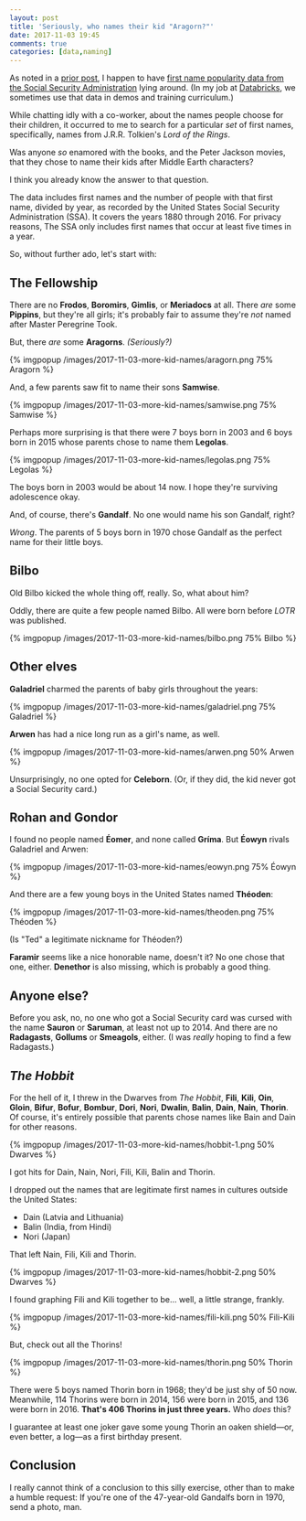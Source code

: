 ```yaml
---
layout: post
title: 'Seriously, who names their kid "Aragorn?"'
date: 2017-11-03 19:45
comments: true
categories: [data,naming]
---
```


As noted in a [prior post](/blog/2016/12/29/tammy/),
I happen to have 
[first name popularity data from the Social Security Administration](https://www.ssa.gov/OACT/babynames/limits.html)
lying around. (In my job at [Databricks](https://databricks.com/), we
sometimes use that data in demos and training curriculum.)

While chatting idly with a co-worker, about the names people choose for their
children, it occurred to me to search for a particular _set_ of first names,
specifically, names from J.R.R. Tolkien's _Lord of the Rings_.

Was anyone _so_ enamored with the books, and the Peter Jackson movies, that
they chose to name their kids after Middle Earth characters?

I think you already know the answer to that question.

<!-- more -->

The data includes first names and the number of people with that first name,
divided by year, as recorded by the United States Social Security
Administration (SSA). It covers the years 1880 through 2016. For privacy
reasons, The SSA only includes first names that occur at least five times in a
year.

So, without further ado, let's start with:

## The Fellowship

There are no **Frodos**, **Boromirs**, **Gimlis**, or **Meriadocs** at all.
There _are_ some **Pippins**, but they're all girls; it's probably fair to
assume they're _not_ named after Master Peregrine Took.

But, there _are_ some **Aragorns**. _(Seriously?)_

{% imgpopup /images/2017-11-03-more-kid-names/aragorn.png 75% Aragorn %}

And, a few parents saw fit to name their sons **Samwise**.

{% imgpopup /images/2017-11-03-more-kid-names/samwise.png 75% Samwise %}

Perhaps more surprising is that there were 7 boys born in 2003 and 6 boys born
in 2015 whose parents chose to name them **Legolas**.

{% imgpopup /images/2017-11-03-more-kid-names/legolas.png 75% Legolas %}

The boys born in 2003 would be about 14 now. I hope they're surviving
adolescence okay.

And, of course, there's **Gandalf**. No one would name his son Gandalf,
right? 

_Wrong_. The parents of 5 boys born in 1970 chose Gandalf as the perfect name
for their little boys.

## Bilbo

Old Bilbo kicked the whole thing off, really. So, what about him?

Oddly, there are quite a few people named Bilbo. All were born before _LOTR_
was published.

{% imgpopup /images/2017-11-03-more-kid-names/bilbo.png 75% Bilbo %}

## Other elves

**Galadriel** charmed the parents of baby girls throughout the years:

{% imgpopup /images/2017-11-03-more-kid-names/galadriel.png 75% Galadriel %}

**Arwen** has had a nice long run as a girl's name, as well.

{% imgpopup /images/2017-11-03-more-kid-names/arwen.png 50% Arwen %}

Unsurprisingly, no one opted for **Celeborn**. (Or, if they did, the kid never
got a Social Security card.)

## Rohan and Gondor

I found no people named **Éomer**, and none called **Gríma**. But **Éowyn**
rivals Galadriel and Arwen:

{% imgpopup /images/2017-11-03-more-kid-names/eowyn.png 75% Éowyn %}

And there are a few young boys in the United States named **Théoden**:

{% imgpopup /images/2017-11-03-more-kid-names/theoden.png 75% Théoden %}

(Is "Ted" a legitimate nickname for Théoden?)

**Faramir** seems like a nice honorable name, doesn't it? No one chose that
one, either. **Denethor** is also missing, which is probably a good thing.

## Anyone else?

Before you ask, no, no one who got a Social Security card was cursed with the
name **Sauron** or **Saruman**, at least not up to 2014. And there are no
**Radagasts**, **Gollums** or **Smeagols**, either. (I was _really_ hoping to
find a few Radagasts.)

## _The Hobbit_

For the hell of it, I threw in the Dwarves from _The Hobbit_, **Fili**,
**Kili**, **Oin**, **Gloin**, **Bifur**, **Bofur**, **Bombur**, **Dori**,
**Nori**, **Dwalin**, **Balin**, **Dain**, **Nain**, **Thorin**. Of course,
it's entirely possible that parents chose names like Bain and Dain for other
reasons.

{% imgpopup /images/2017-11-03-more-kid-names/hobbit-1.png 50% Dwarves %}

I got hits for Dain, Nain, Nori, Fili, Kili, Balin and Thorin.

I dropped out the names that are legitimate first names in cultures outside
the United States:

* Dain (Latvia and Lithuania)
* Balin (India, from Hindi)
* Nori (Japan)

That left Nain, Fili, Kili and Thorin.

{% imgpopup /images/2017-11-03-more-kid-names/hobbit-2.png 50% Dwarves %}

I found graphing Fili and Kili together to be... well, a little strange,
frankly.

{% imgpopup /images/2017-11-03-more-kid-names/fili-kili.png 50% Fili-Kili %}

But, check out all the Thorins! 

{% imgpopup /images/2017-11-03-more-kid-names/thorin.png 50% Thorin %}

There were 5 boys named Thorin born in 1968; they'd be just shy of 50 now.
Meanwhile, 114 Thorins were born in 2014, 156 were born in 2015, and 136 were
born in 2016. **That's 406 Thorins in just three years.** Who _does_ this?

I guarantee at least one joker gave some young Thorin an oaken shield—or,
even better, a log—as a first birthday present.

## Conclusion

I really cannot think of a conclusion to this silly exercise, other than to
make a humble request: If you're one of the 47-year-old Gandalfs born in 1970,
send a photo, man.
